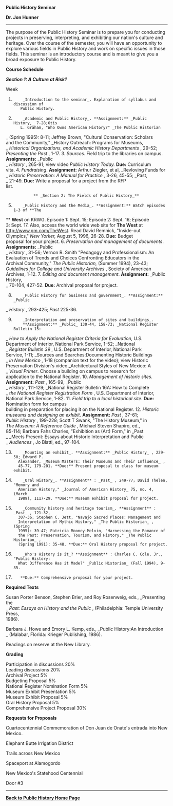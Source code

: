 **Public History Seminar**

**Dr. Jon Hunner**

* * *

The purpose of the Public History Seminar is to prepare you for conducting
projects in preserving, interpreting, and exhibiting our nation's culture and
heritage. Over the course of the semester, you will have an opportunity to
explore various fields in Public History and work on specific issues in those
fields. This seminar is an introductory course and is meant to give you a
broad exposure to Public History.

**Course Schedule**

**_Section 1: A Culture at Risk?_**

Week

  1.         _Introduction to the seminar_. Explanation of syllabus and discussion of  
            Public History.
  2.         _Academic and Public History_. **Assignment:** _Public History,_ 7-28;Otis  
            L. Graham, "Who Owns American History?" _The Public Historian  
_             (Spring 1995): 8-11; Jeffrey Brown, "Cultural Conservation:
Scholars  
            and the Community," _History Outreach: Programs for Museums,  
_              _Historical Organizations, and Academic History Departments_ ,
29-52;  
             _Presenting the Past_ , 1-17.
  3.         _Sources_. Field trip to the libraries on campus. **Assignments:** _Public  
_              _History_ , 265-91; view video _Public History Today._ **Due:**
Curriculum  
            vita.
  4.         _Fundraising_. **Assignment:** Arthur Ziegler, et al, _Revloving Funds for  
_              _Historic Preservation: A Manual for Practice_ , 3-26, 45-55;
_Past,  
_             21-49. **Due:** Write a proposal for a project from the RFP  
            list.                                                                                   
  
                ** _Section 2: The Fields of Public History_**       
  

  5.         _Public History and the Media_. **Assignment:** Watch episodes 1-3 of **The  
**              **West** on KRWG. Episode 1: Sept. 15; Episode 2: Sept. 16;
Episode  
             3: Sept. 17. Also, access the world wide web site for **The West** at  
            <http://www.gm.com/TheWest>. Read David Remnick, "Inside-out  
            Olympics," _New Yorker,_ August 5, 1996, 26-28. **Due:**  Budget  
            proposal for your project.
  6.         _Preservation and management of documents_. **Assignments:** _Public  
_              _History_ , 31-56; Vernon R. Smith "Pedagogy and
Professionalism: An  
            Evaluation of Trends and Choices Confronting Educators in the  
            Archival Community," _The Public Historian,_ (Summer 1994), 23-43;  
             _Guidelines for College and University Archives_ , Society of American  
            Archives, 1-12.
  7.         _Editing and document management_. **Assignment:** _Public History,  
_             70-104, 427-52. **Due:** Archival proposal for project.

  8.         _Public History for business and government_. **Assignment:** _Public  
_               _History_ , 293-425; _Past_ 225-36.

  9.         _Interpretation and preservation of sites and buildings_.  
             **Assignment:** _Public_ 130-44, 158-73; _National Register Bulletin 15:  
_              _How to Apply the National Register Criteria for Evaluation,_
U.S.  
            Department of Interior, National Park Service, 1-52; _National  
_              _Register Bulletin 39_ , U.S. Department of Interior, National
Park  
            Service, 1-11; _Sources and Searches:Documenting Historic Buildings  
_              _in New Mexico_ , 1-18 (companion text for the video); view
Historic  
            Preservation Division's video _Architectural Styles of New Mexico: A  
_              _Visual Primer_. Choose a building on campus to research for  
            application to the National Register.
  10.         _Management of historic sites_. **Assignment:** _Past_ , 165-99; _Public  
_              _History_ , 111-129; _National Register Bulletin 16A: How to
Complete  
_              _the National Register Registration Form_ , U.S. Department of
Interior,  
            National Park Service, 1-82.
  11.         _Field trip to a local historical site_. **Due:** Nomination form for campus  
            building in preparation for placing it on the National Register.
  12.         _Historic museums and designing an exhibit_. **Assignment:** _Past_ , 37-61;  
             _Public History_ , 199-228; Scott T Swank, "The History Museum," in  
             _The Museum: A Reference Guide_ , Michael Steven Shapiro, ed.,  
            85-114; Barbara Fahs Charles, "Exhibition as (Art) Form," in _Past  
_              _Meets Present: Essays about Historic Interpretation and Public  
_              _Audiences_ , Jo Blatti, ed., 97-104.

  13.         _Mounting an exhibit_. **Assignment:** _Public History_ , 229-50; Edward P.  
            Alexander, _Museum Masters: Their Museums and Their Influence_ ,  
            45-77, 179-201. **Due:** Present proposal to class for museum exhibit.
  14.         _Oral History_. **Assignment** : _Past_ , 249-77; David Thelen, "Memory and  
            American History," _Journal of American History_ 75, no. 4, (March  
            1989), 1117-29. **Due:** Museum exhibit proposal for project.
  15.         _Community history and heritage tourism_. **Assignment** : _Past_ , 121-32,  
            307-36; Stephen C. Jett, "Navajo Sacred Places: Management and  
            Interpretation of Mythic History," _The Public Historian_ , (Spring  
            1995): 39-47; Patricia Mooney-Melvin, "Harnessing the Romance of  
            the Past: Preservation, Tourism, and History," _The Public Historian_ ,  
            (Spring 1991): 35-48. **Due:** Oral History proposal for project.
  16.         _Who's History is it_? **Assignment** : Charles C. Cole, Jr., "Public History:  
            What Difference Has it Made?" _Public Historian_ (Fall 1994), 9-35.
  17.        **Due:** Comprehensive proposal for your project.

**Required Texts**

Susan Porter Benson, Stephen Brier, and Roy Rosenweig, eds., _Presenting the  
_       _Past: Essays on History and the Public_ , (Philadelphia: Temple
University Press,  
     1986).   

Barbara J. Howe and Emory L. Kemp, eds., _Public History:An Introduction  
_      (Malabar, Florida: Krieger Publishing, 1986).

Readings on reserve at the New Library.

**Grading**

Participation in discussions                                   20%  
Leading discussions                                             20%  
Archival Project                                                    5%  
Budgeting Proposal                                               5%  
National Register Nomination Form                       5%  
Museum Exhibit Presentation                                 5%  
Museum Exhibit Proposal                                      5%  
Oral History Proposal                                            5%  
Comprehensive Project Proposal                          30%

**Requests for Proposals**

Cuartocentennial Commemoration of Don Juan de Onate's entrada into New  
     Mexico.

Elephant Butte Irrigation District

Trails across New Mexico

Spaceport at Alamogordo

New Mexico's Statehood Centennial

Door #3

* * *

**[Back to Public History Home
Page](http://web.nmsu.edu/~publhist/index.html)**

